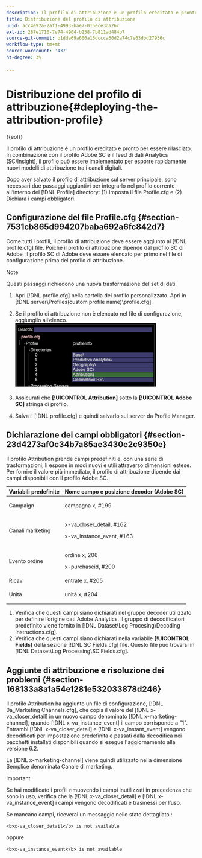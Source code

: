 ```yaml
---
description: Il profilo di attribuzione è un profilo ereditato e pronto per essere rilasciato. In combinazione con il profilo Adobe SC e il feed di dati Analytics (SC/Insight), il profilo può essere implementato per esporre rapidamente nuovi modelli di attribuzione tra i canali digitali.
title: Distribuzione del profilo di attribuzione
uuid: acc4e92a-2af1-4993-bae7-015ece3da26c
exl-id: 287e1710-7e74-4904-b258-7b811ad484b7
source-git-commit: b1dda69a606a16dccca30d2a74c7e63dbd27936c
workflow-type: tm+mt
source-wordcount: '437'
ht-degree: 3%

---
```


# Distribuzione del profilo di attribuzione{#deploying-the-attribution-profile}

{{eol}}

Il profilo di attribuzione è un profilo ereditato e pronto per essere rilasciato. In combinazione con il profilo Adobe SC e il feed di dati Analytics (SC/Insight), il profilo può essere implementato per esporre rapidamente nuovi modelli di attribuzione tra i canali digitali.

Dopo aver salvato il profilo di attribuzione sul server principale, sono necessari due passaggi aggiuntivi per integrarlo nel profilo corrente all’interno del [!DNL Profile] directory: (1) Imposta il file Profile.cfg e (2) Dichiara i campi obbligatori.

## Configurazione del file Profile.cfg {#section-7531cb865d994207baba692a6fc842d7}

Come tutti i profili, il profilo di attribuzione deve essere aggiunto al [!DNL profile.cfg] file. Poiché il profilo di attribuzione dipende dal profilo SC di Adobe, il profilo SC di Adobe deve essere elencato per primo nel file di configurazione prima del profilo di attribuzione.

>[!NOTE]
>
>Questi passaggi richiedono una nuova trasformazione del set di dati.

1. Apri [!DNL profile.cfg] nella cartella del profilo personalizzato. Apri in [!DNL server\Profiles\(custom profile name)\profile.cfg].

1. Se il profilo di attribuzione non è elencato nel file di configurazione, aggiungilo all’elenco. ![](assets/new_profile_cfg.png)

1. Assicurati che **[!UICONTROL Attribution]** sotto la **[!UICONTROL Adobe SC]** stringa di profilo.

1. Salva il [!DNL profile.cfg] e quindi salvarlo sul server da Profile Manager.

## Dichiarazione dei campi obbligatori {#section-23d4273af0c34b7a85ae3430e2c9350e}

Il profilo Attribution prende campi predefiniti e, con una serie di trasformazioni, li espone in modi nuovi e utili attraverso dimensioni estese. Per fornire il valore più immediato, il profilo di attribuzione dipende dai campi disponibili con il profilo Adobe SC.

<table id="table_97751B73CCAA4B96BB162641A178A68A"> 
 <thead> 
  <tr> 
   <th colname="col1" class="entry"> Variabili predefinite </th> 
   <th colname="col2" class="entry"> Nome campo e posizione decoder (Adobe SC) </th> 
  </tr>
 </thead>
 <tbody> 
  <tr> 
   <td colname="col1"> Campaign </td> 
   <td colname="col2"> <p>campagna x, #199 </p> </td> 
  </tr> 
  <tr> 
   <td colname="col1"> Canali marketing </td> 
   <td colname="col2"> <p>x-va_closer_detail, #162 </p> <p>x-va_instance_event, #163 </p> </td> 
  </tr> 
  <tr> 
   <td colname="col1"> Evento ordine </td> 
   <td colname="col2"> <p>ordine x, 206 </p> <p>x-purchaseid, #200 </p> </td> 
  </tr> 
  <tr> 
   <td colname="col1"> Ricavi </td> 
   <td colname="col2"> entrate x, #205 </td> 
  </tr> 
  <tr> 
   <td colname="col1"> Unità </td> 
   <td colname="col2"> <p>unità x, #204 </p> </td> 
  </tr> 
 </tbody> 
</table>

1. Verifica che questi campi siano dichiarati nel gruppo decoder utilizzato per definire l’origine dati Adobe Analytics. Il gruppo di decodificatori predefinito viene fornito in [!DNL Dataset\Log Procesing\Decoding Instructions.cfg].
1. Verifica che questi campi siano dichiarati nella variabile **[!UICONTROL Fields]** della sezione [!DNL SC Fields.cfg] file. Questo file può trovarsi in [!DNL Dataset\Log Processing\SC Fields.cfg].

## Aggiunte di attribuzione e risoluzione dei problemi {#section-168133a8a1a54e1281e532033878d246}

Il profilo Attribution ha aggiunto un file di configurazione, [!DNL 0a_Marketing Channels.cfg], che copia il valore del [!DNL x-va_closer_detail] in un nuovo campo denominato [!DNL x-marketing-channel], quando [!DNL x-va_instance_event] il campo corrisponde a &quot;1&quot;. Entrambi [!DNL x-va_closer_detail] e [!DNL x-va_instant_event] vengono decodificati per impostazione predefinita e passati dalla decodifica nei pacchetti installati disponibili quando si esegue l&#39;aggiornamento alla versione 6.2.

La [!DNL x-marketing-channel] viene quindi utilizzato nella dimensione Semplice denominata Canale di marketing.

>[!IMPORTANT]
>
>Se hai modificato i profili rimuovendo i campi inutilizzati in precedenza che sono in uso, verifica che la [!DNL x-va_closer_detail] e [!DNL x-va_instance_event] i campi vengono decodificati e trasmessi per l’uso.

Se mancano campi, riceverai un messaggio nello stato dettagliato :

```
<b>x-va_closer_detail</b> is not available
```

oppure

```
<b>x-va_instance_event</b> is not available
```
